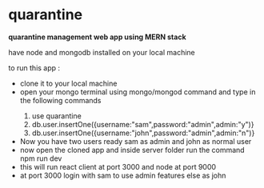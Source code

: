 # quarantine
<strong>quarantine management web app using MERN stack</strong>

<p>have node and mongodb installed on your local machine</p>

<p>to run this app :</p>
<ul>
  <li>clone it to your local machine</li>
  <li>open your mongo terminal using mongo/mongod command and type in the following commands</li>
  <ol>
    <li>use quarantine</li>
    <li>db.user.insertOne({username:"sam",password:"admin",admin:"y")}
    <li>db.user.insertOne({username:"john",password:"admin",admin:"n")}
  </ol>
  <li>Now you have two users ready sam as admin and john as normal user</li>
  <li>now open the cloned app and inside server folder run the command npm run dev</li>
  <li>this will run react client at port 3000 and node at port 9000</li>
  <li>at port 3000 login with sam to use admin features else as john</li>
<ul>
